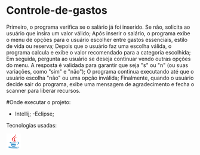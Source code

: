 # Controle-de-gastos
Primeiro, o programa verifica se o salário já foi inserido. Se não, solicita ao usuário que insira um valor válido;
Após inserir o salário, o programa exibe o menu de opções para o usuário escolher entre gastos essenciais, estilo de vida ou reserva;
Depois que o usuário faz uma escolha válida, o programa calcula e exibe o valor recomendado para a categoria escolhida;
Em seguida, pergunta ao usuário se deseja continuar vendo outras opções do menu. A resposta é validada para garantir que seja "s" ou "n" (ou suas variações, como "sim" e "não");
O programa continua executando até que o usuário escolha "não" ou uma opção inválida;
Finalmente, quando o usuário decide sair do programa, exibe uma mensagem de agradecimento e fecha o scanner para liberar recursos.

#Onde executar o projeto:
- Intellij;  -Eclipse;


Tecnologias usadas:

<img src="https://raw.githubusercontent.com/devicons/devicon/master/icons/java/java-original.svg" alt="java" width="40" height="40"/>
